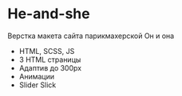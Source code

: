 # He-and-she
Верстка макета сайта парикмахерской Он и она

- HTML, SCSS, JS
- 3 HTML страницы
- Адаптив до 300px
- Анимации
- Slider Slick
